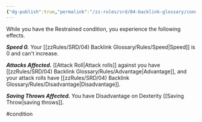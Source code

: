 ```yaml
---
{"dg-publish":true,"permalink":"/zz-rules/srd/04-backlink-glossary/conditions/restrained/"}
---
```


While you have the Restrained condition, you experience the following effects.

***Speed 0.*** Your [[zzRules/SRD/04) Backlink Glossary/Rules/Speed\|Speed]] is 0 and can't increase.

***Attacks Affected.*** [[Attack Roll\|Attack rolls]] against you have [[zzRules/SRD/04) Backlink Glossary/Rules/Advantage\|Advantage]], and your attack rolls have [[zzRules/SRD/04) Backlink Glossary/Rules/Disadvantage\|Disadvantage]].

***Saving Throws Affected.*** You have Disadvantage on Dexterity [[Saving Throw\|saving throws]].

#condition